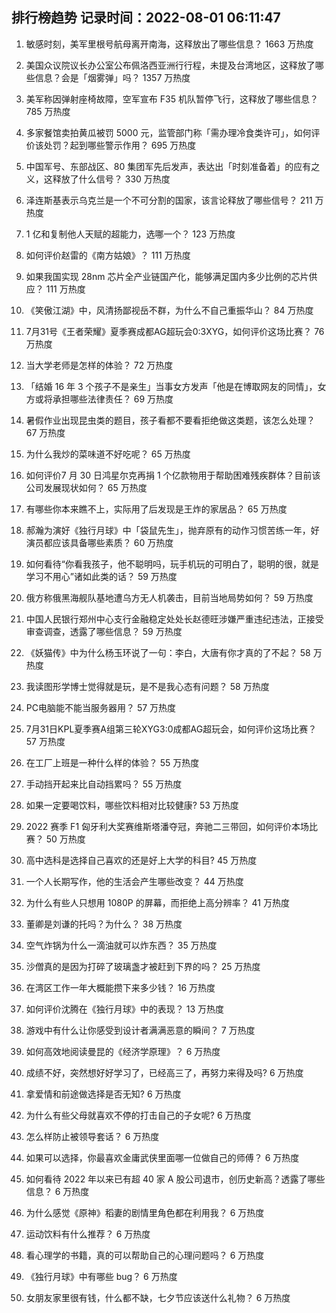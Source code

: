 
## 排行榜趋势 记录时间：2022-08-01 06:11:47
  
  1. 敏感时刻，美军里根号航母离开南海，这释放出了哪些信息？ 1663 万热度
    
  2. 美国众议院议长办公室公布佩洛西亚洲行行程，未提及台湾地区，这释放了哪些信息？会是「烟雾弹」吗？ 1357 万热度
    
  3. 美军称因弹射座椅故障，空军宣布 F35 机队暂停飞行，这释放了哪些信息？ 785 万热度
    
  4. 多家餐馆卖拍黄瓜被罚 5000 元，监管部门称「需办理冷食类许可」，如何评价该处罚？起到哪些警示作用？ 695 万热度
    
  5. 中国军号、东部战区、80 集团军先后发声，表达出「时刻准备着」的应有之义，这释放了什么信号？ 330 万热度
    
  6. 泽连斯基表示乌克兰是一个不可分割的国家，该言论释放了哪些信号？ 211 万热度
    
  7. 1 亿和复制他人天赋的超能力，选哪一个？ 123 万热度
    
  8. 如何评价赵雷的《南方姑娘》？ 111 万热度
    
  9. 如果我国实现 28nm 芯片全产业链国产化，能够满足国内多少比例的芯片供应？ 111 万热度
    
  10. 《笑傲江湖》中，风清扬鄙视岳不群，为什么不自己重振华山？ 84 万热度
    
  11. 7月31号《王者荣耀》夏季赛成都AG超玩会0:3XYG，如何评价这场比赛？ 76 万热度
    
  12. 当大学老师是怎样的体验？ 72 万热度
    
  13. 「结婚 16 年 3 个孩子不是亲生」当事女方发声「他是在博取网友的同情」，女方或将承担哪些法律责任？ 69 万热度
    
  14. 暑假作业出现昆虫类的题目，孩子看都不要看拒绝做这类题，该怎么处理？ 67 万热度
    
  15. 为什么我炒的菜味道不好吃呢？ 65 万热度
    
  16. 如何评价7 月 30 日鸿星尔克再捐 1 个亿款物用于帮助困难残疾群体？目前该公司发展现状如何？ 65 万热度
    
  17. 有哪些你本来瞧不上，实际用了后发现是王炸的家居品？ 65 万热度
    
  18. 郝瀚为演好《独行月球》中「袋鼠先生」，抛弃原有的动作习惯苦练一年，好演员都应该具备哪些素质？ 60 万热度
    
  19. 如何看待“你看我孩子，他不聪明吗，玩手机玩的可明白了，聪明的很，就是学习不用心”诸如此类的话？ 59 万热度
    
  20. 俄方称俄黑海舰队基地遭乌方无人机袭击，目前当地局势如何？ 59 万热度
    
  21. 中国人民银行郑州中心支行金融稳定处处长赵德旺涉嫌严重违纪违法，正接受审查调查，透露了哪些信息？ 59 万热度
    
  22. 《妖猫传》中为什么杨玉环说了一句：李白，大唐有你才真的了不起？ 58 万热度
    
  23. 我读图形学博士觉得就是玩，是不是我心态有问题？ 58 万热度
    
  24. PC电脑能不能当服务器用？ 57 万热度
    
  25. 7月31日KPL夏季赛A组第三轮XYG3:0成都AG超玩会，如何评价这场比赛？ 57 万热度
    
  26. 在工厂上班是一种什么样的体验？ 55 万热度
    
  27. 手动挡开起来比自动挡累吗？ 55 万热度
    
  28. 如果一定要喝饮料，哪些饮料相对比较健康? 53 万热度
    
  29. 2022 赛季 F1 匈牙利大奖赛维斯塔潘夺冠，奔驰二三带回，如何评价本场比赛？ 50 万热度
    
  30. 高中选科是选择自己喜欢的还是好上大学的科目? 45 万热度
    
  31. 一个人长期写作，他的生活会产生哪些改变？ 44 万热度
    
  32. 为什么有些人只想用 1080P 的屏幕，而拒绝上高分辨率？ 41 万热度
    
  33. 董卿是刘谦的托吗？为什么？ 38 万热度
    
  34. 空气炸锅为什么一滴油就可以炸东西？ 35 万热度
    
  35. 沙僧真的是因为打碎了玻璃盏才被赶到下界的吗？ 25 万热度
    
  36. 在湾区工作一年大概能攒下来多少钱？ 16 万热度
    
  37. 如何评价沈腾在《独行月球》中的表现？ 13 万热度
    
  38. 游戏中有什么让你感受到设计者满满恶意的瞬间？ 7 万热度
    
  39. 如何高效地阅读曼昆的《经济学原理》？ 6 万热度
    
  40. 成绩不好，突然想好好学习了，已经高三了，再努力来得及吗? 6 万热度
    
  41. 拿爱情和前途做选择是否无知? 6 万热度
    
  42. 为什么有些父母就喜欢不停的打击自己的子女呢? 6 万热度
    
  43. 怎么样防止被领导套话？ 6 万热度
    
  44. 如果可以选择，你最喜欢金庸武侠里面哪一位做自己的师傅？ 6 万热度
    
  45. 如何看待 2022 年以来已有超 40 家 A 股公司退市，创历史新高？透露了哪些信息？ 6 万热度
    
  46. 为什么感觉《原神》稻妻的剧情里角色都在利用我？ 6 万热度
    
  47. 运动饮料有什么推荐？ 6 万热度
    
  48. 看心理学的书籍，真的可以帮助自己的心理问题吗？ 6 万热度
    
  49. 《独行月球》中有哪些 bug？ 6 万热度
    
  50. 女朋友家里很有钱，什么都不缺，七夕节应该送什么礼物？ 6 万热度
    